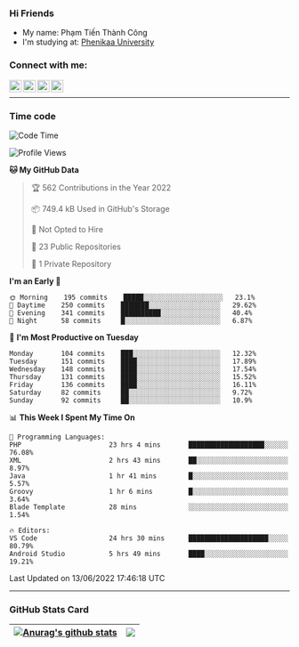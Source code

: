 ### Hi Friends

- My name: Phạm Tiến Thành Công
- I'm studying at: [Phenikaa University]


### Connect with me:
[<img align="left" alt="PhamTienThanhCong | Facebook" width="22px" src="https://upload.wikimedia.org/wikipedia/commons/thumb/1/16/Facebook-icon-1.png/640px-Facebook-icon-1.png" />][facebook]
[<img align="left" alt="PhamTienThanhCong | Zalo" width="22px" src="https://www.anphatpc.com.vn/template/anphat_2020v2/images/icon-zalo.jpg" />][zalo]
[<img align="left" alt="PhamTienThanhCong | LinkedIn" width="22px" src="https://cdn3.iconfinder.com/data/icons/inficons/512/linkedin.png" />][linkedin]
[<img align="left" alt="PhamTienThanhCong | tiktok" width="22px" src="https://cdn.worldvectorlogo.com/logos/tiktok-logo.svg" />][tiktok]

<br />

---

### Time code

<!--START_SECTION:waka-->
![Code Time](http://img.shields.io/badge/Code%20Time-437%20hrs%2042%20mins-blue)

![Profile Views](http://img.shields.io/badge/Profile%20Views-10-blue)

**🐱 My GitHub Data** 

> 🏆 562 Contributions in the Year 2022
 > 
> 📦 749.4 kB Used in GitHub's Storage 
 > 
> 🚫 Not Opted to Hire
 > 
> 📜 23 Public Repositories 
 > 
> 🔑 1 Private Repository 
 > 
**I'm an Early 🐤** 

```text
🌞 Morning    195 commits    █████░░░░░░░░░░░░░░░░░░░░   23.1% 
🌆 Daytime    250 commits    ███████░░░░░░░░░░░░░░░░░░   29.62% 
🌃 Evening    341 commits    ██████████░░░░░░░░░░░░░░░   40.4% 
🌙 Night      58 commits     █░░░░░░░░░░░░░░░░░░░░░░░░   6.87%

```
📅 **I'm Most Productive on Tuesday** 

```text
Monday       104 commits    ███░░░░░░░░░░░░░░░░░░░░░░   12.32% 
Tuesday      151 commits    ████░░░░░░░░░░░░░░░░░░░░░   17.89% 
Wednesday    148 commits    ████░░░░░░░░░░░░░░░░░░░░░   17.54% 
Thursday     131 commits    ████░░░░░░░░░░░░░░░░░░░░░   15.52% 
Friday       136 commits    ████░░░░░░░░░░░░░░░░░░░░░   16.11% 
Saturday     82 commits     ██░░░░░░░░░░░░░░░░░░░░░░░   9.72% 
Sunday       92 commits     ██░░░░░░░░░░░░░░░░░░░░░░░   10.9%

```


📊 **This Week I Spent My Time On** 

```text
💬 Programming Languages: 
PHP                      23 hrs 4 mins       ███████████████████░░░░░░   76.08% 
XML                      2 hrs 43 mins       ██░░░░░░░░░░░░░░░░░░░░░░░   8.97% 
Java                     1 hr 41 mins        █░░░░░░░░░░░░░░░░░░░░░░░░   5.57% 
Groovy                   1 hr 6 mins         █░░░░░░░░░░░░░░░░░░░░░░░░   3.64% 
Blade Template           28 mins             ░░░░░░░░░░░░░░░░░░░░░░░░░   1.54%

🔥 Editors: 
VS Code                  24 hrs 30 mins      ████████████████████░░░░░   80.79% 
Android Studio           5 hrs 49 mins       ████░░░░░░░░░░░░░░░░░░░░░   19.21%

```


 Last Updated on 13/06/2022 17:46:18 UTC
<!--END_SECTION:waka-->

---

### GitHub Stats Card

| <a href="https://github.com/phamtienthanhcong"><img align="center" src="https://github-readme-stats.vercel.app/api?username=PhamTienThanhCong&show_icons=true&include_all_commits=true&theme=buefy&hide_border=true&theme=ocean_dark" alt="Anurag's github stats" /></a> | <a href="https://github.com/phamtienthanhcong"><img align="center" src="https://github-readme-stats.vercel.app/api/top-langs/?username=PhamTienThanhCong&layout=compact&theme=buefy&hide_border=true&theme=ocean_dark" /></a> |
| ------------- | ------------- |

[Phenikaa University]: https://phenikaa-uni.edu.vn/vi
[facebook]: https://www.facebook.com/phamtienthanhcong
[linkedin]: https://linkedin.com/in/phamtienthanhcong
[zalo]: https://zalo.me/0396396332
[tiktok]: https://www.tiktok.com/@phamtienthanhcong
[web]: https://github.com/PhamTienThanhCong/web_dev
[min project]: https://github.com/PhamTienThanhCong/Project-Of-Web
[c and cpp]: https://github.com/PhamTienThanhCong/Code_C_and_Cpro
[python]: https://github.com/PhamTienThanhCong/Python_beginer
